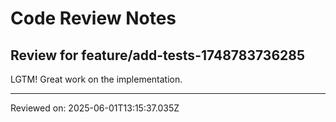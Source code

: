 # Code Review Notes

## Review for feature/add-tests-1748783736285

LGTM! Great work on the implementation.

---
Reviewed on: 2025-06-01T13:15:37.035Z